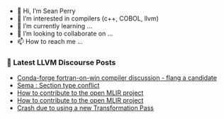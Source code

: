 - 👋 Hi, I’m Sean Perry
- 👀 I’m interested in compilers (c++, COBOL, llvm)
- 🌱 I’m currently learning ...
- 💞️ I’m looking to collaborate on ...
- 📫 How to reach me ...

<!---
s66perry/s66perry is a ✨ special ✨ repository because its `README.md` (this file) appears on your GitHub profile.
You can click the Preview link to take a look at your changes.
--->
### 📕 Latest LLVM Discourse Posts

<!-- DISCOURSE-LLVM:START -->
- [Conda-forge fortran-on-win compiler discussion - flang a candidate](https://discourse.llvm.org/t/conda-forge-fortran-on-win-compiler-discussion-flang-a-candidate/66081#post_2)
- [Sema : Section type conflict](https://discourse.llvm.org/t/sema-section-type-conflict/66000#post_2)
- [How to contribute to the open MLIR project](https://discourse.llvm.org/t/how-to-contribute-to-the-open-mlir-project/66055#post_5)
- [How to contribute to the open MLIR project](https://discourse.llvm.org/t/how-to-contribute-to-the-open-mlir-project/66055#post_4)
- [Crash due to using a new Transformation Pass](https://discourse.llvm.org/t/crash-due-to-using-a-new-transformation-pass/65700#post_5)
<!-- DISCOURSE-LLVM:END -->
